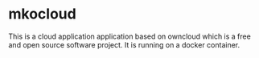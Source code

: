 # mkocloud
This is a cloud application application based on owncloud which is a free and open source software project. It is running on a docker container.

